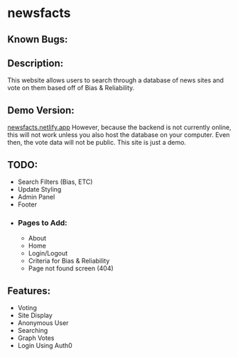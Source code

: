 # newsfacts

## Known Bugs:

## Description:
This website allows users to search through a database of news sites and vote on them based off of Bias & Reliability. 

## Demo Version:
[newsfacts.netlify.app](http://newsfacts.netlify.app)
However, because the backend is not currently online, this will not work unless you also host the database on your computer. Even then, the vote data will not be public. This site is just a demo.

## TODO:
- Search Filters (Bias, ETC)
- Update Styling
- Admin Panel
- Footer
- ### Pages to Add:
	- About
	- Home
	- Login/Logout
	- Criteria for Bias & Reliability
	- Page not found screen (404)

## Features:
- Voting
- Site Display
- Anonymous User
- Searching
- Graph Votes
- Login Using Auth0
